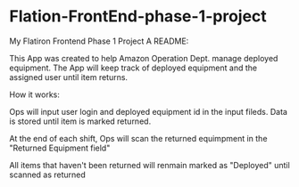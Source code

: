 # Flation-FrontEnd-phase-1-project
My Flatiron Frontend Phase 1 Project
A README:

This App was created to help Amazon Operation Dept. manage deployed equipment. The App will keep track of deployed equipment and the assigned user until item returns. 

How it works:

Ops will input user login and deployed equipment id in the input fileds. Data is stored until item is marked returned. 


At the end of each shift, Ops will scan the returned equimpment in the "Returned Equipment field"
 
 All items that haven't been returned will renmain marked as "Deployed" until scanned as returned